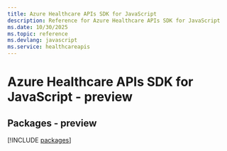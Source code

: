 ```yaml
---
title: Azure Healthcare APIs SDK for JavaScript
description: Reference for Azure Healthcare APIs SDK for JavaScript
ms.date: 10/30/2025
ms.topic: reference
ms.devlang: javascript
ms.service: healthcareapis
---
```

# Azure Healthcare APIs SDK for JavaScript - preview
## Packages - preview
[!INCLUDE [packages](healthcare-apis-index.md)]